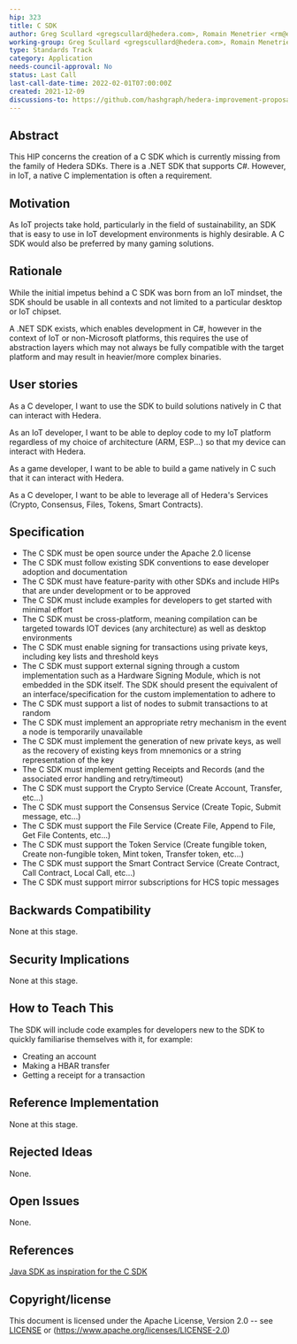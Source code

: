 ```yaml
---
hip: 323
title: C SDK
author: Greg Scullard <gregscullard@hedera.com>, Romain Menetrier <rm@emblock.co>
working-group: Greg Scullard <gregscullard@hedera.com>, Romain Menetrier <rm@emblock.co>
type: Standards Track
category: Application
needs-council-approval: No
status: Last Call
last-call-date-time: 2022-02-01T07:00:00Z
created: 2021-12-09
discussions-to: https://github.com/hashgraph/hedera-improvement-proposal/discussions/325
---
```


## Abstract

This HIP concerns the creation of a C SDK which is currently missing from the family of Hedera SDKs. There is a .NET SDK that supports C#. However, in IoT, a native C implementation is often a requirement.

## Motivation

As IoT projects take hold, particularly in the field of sustainability, an SDK that is easy to use in IoT development environments is highly desirable. A C SDK would also be preferred by many gaming solutions.

## Rationale

While the initial impetus behind a C SDK was born from an IoT mindset, the SDK should be usable in all contexts and not limited to a particular desktop or IoT chipset.

A .NET SDK exists, which enables development in C#, however in the context of IoT or non-Microsoft platforms, this requires the use of abstraction layers which may not always be fully compatible with the target platform and may result in heavier/more complex binaries.

## User stories

As a C developer, I want to use the SDK to build solutions natively in C that can interact with Hedera.

As an IoT developer, I want to be able to deploy code to my IoT platform regardless of my choice of architecture (ARM, ESP...) so that my device can interact with Hedera.

As a game developer, I want to be able to build a game natively in C such that it can interact with Hedera.

As a C developer, I want to be able to leverage all of Hedera's Services (Crypto, Consensus, Files, Tokens, Smart Contracts).

## Specification

* The C SDK must be open source under the Apache 2.0 license
* The C SDK must follow existing SDK conventions to ease developer adoption and documentation
* The C SDK must have feature-parity with other SDKs and include HIPs that are under development or to be approved
* The C SDK must include examples for developers to get started with minimal effort
* The C SDK must be cross-platform, meaning compilation can be targeted towards IOT devices (any architecture) as well as desktop environments
* The C SDK must enable signing for transactions using private keys, including key lists and threshold keys
* The C SDK must support external signing through a custom implementation such as a Hardware Signing Module, which is not embedded in the SDK itself. The SDK should present the equivalent of an interface/specification for the custom implementation to adhere to
* The C SDK must support a list of nodes to submit transactions to at random
* The C SDK must implement an appropriate retry mechanism in the event a node is temporarily unavailable
* The C SDK must implement the generation of new private keys, as well as the recovery of existing keys from mnemonics or a string representation of the key
* The C SDK must implement getting Receipts and Records (and the associated error handling and retry/timeout)
* The C SDK must support the Crypto Service (Create Account, Transfer, etc...)
* The C SDK must support the Consensus Service (Create Topic, Submit message, etc...)
* The C SDK must support the File Service (Create File, Append to File, Get File Contents, etc...)
* The C SDK must support the Token Service (Create fungible token, Create non-fungible token, Mint token, Transfer token, etc...)
* The C SDK must support the Smart Contract Service (Create Contract, Call Contract, Local Call, etc...)
* The C SDK must support mirror subscriptions for HCS topic messages

## Backwards Compatibility

None at this stage.

## Security Implications

None at this stage.

## How to Teach This

The SDK will include code examples for developers new to the SDK to quickly familiarise themselves with it, for example:

* Creating an account
* Making a HBAR transfer
* Getting a receipt for a transaction

## Reference Implementation

None at this stage.

## Rejected Ideas

None.

## Open Issues

None.

## References

[Java SDK as inspiration for the C SDK](https://github.com/hashgraph/hedera-sdk-java)

## Copyright/license

This document is licensed under the Apache License, Version 2.0 -- see [LICENSE](../LICENSE) or (https://www.apache.org/licenses/LICENSE-2.0)

